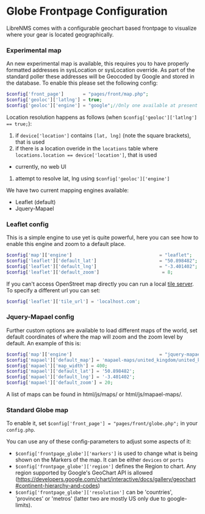 # Globe Frontpage Configuration

LibreNMS comes with a configurable geochart based frontpage to visualize where your gear is located geographically.

### Experimental map

An new experimental map is available, this requires you to have properly formatted addresses in sysLocation or sysLocation override. As part of the standard poller these addresses will be Geocoded by Google and stored in the database. To enable this please set the following config:

```php
$config['front_page']       = "pages/front/map.php";
$config['geoloc']['latlng'] = true;
$config['geoloc']['engine'] = "google";//Only one available at present
```

Location resolution happens as follows (when `$config['geoloc']['latlng'] == true;`):
 1. if `device['location']` contains `[lat, lng]` (note the square brackets), that is used
 1. if there is a location overide in the `locations` table where `locations.location == device['location']`, that is used
  * currently, no web UI
 1. attempt to resolve lat, lng using `$config['geoloc']['engine']`

We have two current mapping engines available:

- Leaflet (default)
- Jquery-Mapael


### Leaflet config

This is a simple engine to use yet is quite powerful, here you can see how to enable this engine and zoom to a default place.

```php
$config['map']['engine']                                = "leaflet";
$config['leaflet']['default_lat']                       = "50.898482";
$config['leaflet']['default_lng']                       = "-3.401402";
$config['leaflet']['default_zoom']                       = 8;
```

If you can't access OpenStreet map directly you can run a local [tile server](http://wiki.openstreetmap.org/wiki/Tile_servers). To specify a different url you can set:

```php
$config['leaflet']['tile_url'] = 'localhost.com';
```

### Jquery-Mapael config
Further custom options are available to load different maps of the world, set default coordinates of where the map will zoom and the zoom level by default. An example of
this is:

```php
$config['map']['engine']                                = "jquery-mapael";
$config['mapael']['default_map'] = 'mapael-maps/united_kingdom/united_kingdom.js';
$config['mapael']['map_width'] = 400;
$config['mapael']['default_lat'] = '50.898482';
$config['mapael']['default_lng'] = '-3.401402';
$config['mapael']['default_zoom'] = 20;
```

A list of maps can be found in html/js/maps/ or html/js/mapael-maps/.

### Standard Globe map

To enable it, set `$config['front_page'] = "pages/front/globe.php";` in your `config.php`.

You can use any of these config-parameters to adjust some aspects of it:

- `$config['frontpage_globe']['markers']`    is used to change what is being shown on the Markers of the map. It can be either `devices` or `ports`
- `$config['frontpage_globe']['region']`     defines the Region to chart. Any region supported by Google's GeoChart API is allowed (https://developers.google.com/chart/interactive/docs/gallery/geochart#continent-hierarchy-and-codes)
- `$config['frontpage_globe']['resolution']` can be 'countries', 'provinces' or 'metros' (latter two are mostly US only due to google-limits).


